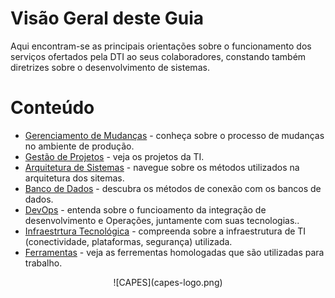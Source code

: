 
# Visão Geral deste Guia

Aqui encontram-se as principais orientações sobre o funcionamento dos serviços ofertados pela DTI ao seus colaboradores, constando também diretrizes sobre o desenvolvimento de sistemas.
<br>


# Conteúdo
* [Gerenciamento de Mudanças](https://git.capes.gov.br/cgii/ccm/gmud/wikis/home) - conheça sobre o processo de mudanças no ambiente de produção.
* [Gestão de Projetos](https://gip.capes.gov.br/pwa) - veja os projetos da TI.
* [Arquitetura de Sistemas](arquitetura/README.md) - navegue sobre os métodos utilizados na arquitetura dos sitemas.
* [Banco de Dados](banco-de-dados/README.md) - descubra os métodos de conexão com os bancos de dados.
* [DevOps](devops/README.md) - entenda sobre o funcioamento da integração de desenvolvimento e Operações, juntamente com suas tecnologias..
* [Infraestrtura Tecnológica](infraestrutura/README.md) - compreenda sobre a infraestrutura de TI (conectividade, plataformas, segurança) utilizada.
* [Ferramentas](ferramentas/README.md) - veja as ferrementas homologadas que são utilizadas para trabalho.

<div align="center">
![CAPES](capes-logo.png)
</div>
